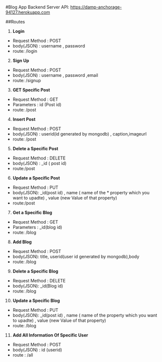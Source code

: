 #Blog App Backend Server
API: https://damp-anchorage-94127.herokuapp.com

##Routes
1. **Login**
* Request Method : POST
* body(JSON) : username , password
* route: /login

2. **Sign Up**
* Request Method : POST
* body(JSON) : username , password ,email
* route: /signup

3. **GET Specific Post**
* Request Method : GET
* Parameters : id (Post id)
* route:  /post

4. **Insert Post** 
* Request Method : POST
* body(JSON) : userid(id generated by mongodb) , caption,imageurl
* route: /post

5. **Delete a Specific Post** 
* Request Method : DELETE
* body(JSON) : _id ( post id)
* route:/post

6. **Update a Specific Post**
* Request Method : PUT
* body(JSON): _id(post id) , name ( name of the * property which you want to upadte) , value (new Value of that property)
* route:/post
7. **Get a Specific Blog**
* Request Method : GET
* Parameters : _id(blog id)
* route: /blog

8. **Add Blog**
* Request Method : POST
* body(JSON): title, userid(user id generated by mongodb),body 
* route: /blog

9. **Delete a Specific Blog**
* Request Method : DELETE
* body(JSON): _id(Blog id)
* route:    /blog

10. **Update a Specific Blog**
* Request Method : PUT
* body(JSON): _id(post id) , name ( name of the property which you want to upadte) , value (new Value of that property)
* route:    /blog
11. **Add All Information Of Specific User**
* Request Method : POST
* body(JSON) : id (userid)
* route : /all


